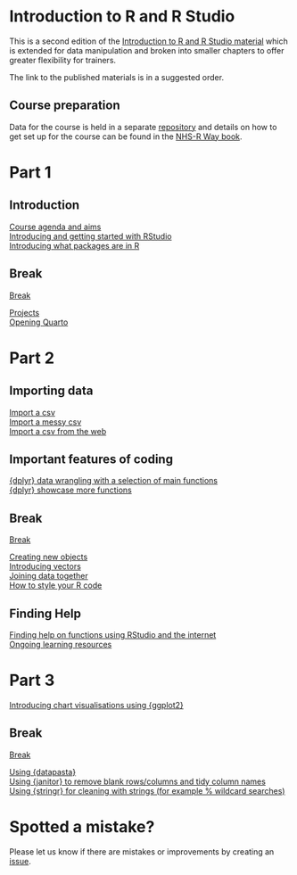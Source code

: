 
# Introduction to R and R Studio

<!-- badges: start -->
<!-- badges: end -->

This is a second edition of the [Introduction to R and R Studio material](https://github.com/nhs-r-community/intro_r/tree/main) which is 
extended for data manipulation and broken into smaller chapters to offer greater
flexibility for trainers. 

The link to the published materials is in a suggested
order.

## Course preparation

Data for the course is held in a separate [repository](https://github.com/nhs-r-community/intro_r_data) and details on how to get set up for the course can be found in the [NHS-R Way book](https://nhsrway.nhsrcommunity.com/training.html#introduction-to-r-and-rstudio-course-materials).

# Part 1

## Introduction
[Course agenda and aims](https://intro-r-rstudio.nhsrcommunity.com/session-intro.html#/title-slide)  
[Introducing and getting started with RStudio](https://intro-r-rstudio.nhsrcommunity.com/session-rstudio.html#/title-slide)  
[Introducing what packages are in R](https://intro-r-rstudio.nhsrcommunity.com/session-packages.html#/title-slide)  

## Break
[Break](https://intro-r-rstudio.nhsrcommunity.com/session-break-slide.html#/title-slide)  

[Projects](https://intro-r-rstudio.nhsrcommunity.com/session-projects.html#/title-slide)  
[Opening Quarto](https://intro-r-rstudio.nhsrcommunity.com/session-quarto.html#/title-slide)  

# Part 2

## Importing data
[Import a csv](https://intro-r-rstudio.nhsrcommunity.com/session-csv.html#/title-slide)  
[Import a messy csv](https://intro-r-rstudio.nhsrcommunity.com/session-messy-csv.html#/title-slide)  
[Import a csv from the web](https://intro-r-rstudio.nhsrcommunity.com/session-csv-url.html#/title-slide)  

## Important features of coding
[{dplyr} data wrangling with a selection of main functions](https://intro-r-rstudio.nhsrcommunity.com/session-dplyr-wrangling.html#/title-slide)  
[{dplyr} showcase more functions](https://intro-r-rstudio.nhsrcommunity.com/session-dplyr-showcase.html#/title-slide)  

## Break
[Break](https://intro-r-rstudio.nhsrcommunity.com/session-break-slide.html#/title-slide)  

[Creating new objects](https://intro-r-rstudio.nhsrcommunity.com/session-objects.html#/title-slide)  
[Introducing vectors](https://intro-r-rstudio.nhsrcommunity.com/session-vectors.html#/title-slide)  
[Joining data together](https://intro-r-rstudio.nhsrcommunity.com/session-joins.html#/title-slide)  
[How to style your R code](https://intro-r-rstudio.nhsrcommunity.com/session-styling.html#/title-slide)  

## Finding Help
[Finding help on functions using RStudio and the internet](https://nhs-r-community.github.io/intro_r/05-workshop_functions.html#1)  
[Ongoing learning resources](https://nhs-r-community.github.io/intro_r/09-workshop-learning.html#1)  

# Part 3
[Introducing chart visualisations using {ggplot2}](https://nhs-r-community.github.io/intro_r/04-workshop_ggplot2.html#1)

## Break
[Break](https://intro-r-rstudio.nhsrcommunity.com/session-break-slide.html#/title-slide)  

[Using {datapasta}](https://intro-r-rstudio.nhsrcommunity.com/session-datapasta.html#/title-slide)  
[Using {janitor} to remove blank rows/columns and tidy column names](https://intro-r-rstudio.nhsrcommunity.com/session-janitor.html#/title-slide)  
[Using {stringr} for cleaning with strings (for example % wildcard searches)](https://intro-r-rstudio.nhsrcommunity.com/session-stringr.html#/title-slide)  


# Spotted a mistake?
Please let us know if there are mistakes or improvements by creating an 
[issue](https://github.com/nhs-r-community/intro-r-rstudio/issues).  
